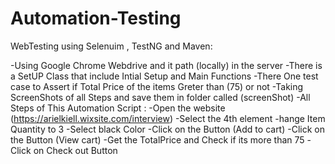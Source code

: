 # Automation-Testing
WebTesting using Selenuim , TestNG and Maven:

-Using Google Chrome Webdrive and it path (locally) in the server
-There is a SetUP Class that include Intial Setup and Main Functions 
-There One test case to Assert if Total Price of the items Greter than (75) or not
-Taking ScreenShots of all Steps and save them in folder called (screenShot)
-All Steps of This Automation Script :
  -Open the website (https://arielkiell.wixsite.com/interview)
  -Select the 4th element
  -hange Item Quantity to 3
  -Select black Color
  -Click on the Button (Add to cart)
  -Click on the Button (View cart)
  -Get the TotalPrice and Check if its more than 75
  -Click on Check out Button

